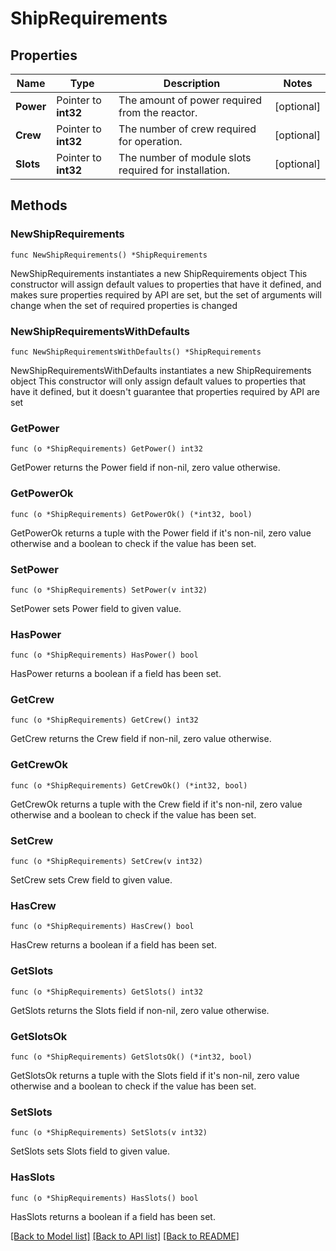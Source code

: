 # ShipRequirements

## Properties

Name | Type | Description | Notes
------------ | ------------- | ------------- | -------------
**Power** | Pointer to **int32** | The amount of power required from the reactor. | [optional] 
**Crew** | Pointer to **int32** | The number of crew required for operation. | [optional] 
**Slots** | Pointer to **int32** | The number of module slots required for installation. | [optional] 

## Methods

### NewShipRequirements

`func NewShipRequirements() *ShipRequirements`

NewShipRequirements instantiates a new ShipRequirements object
This constructor will assign default values to properties that have it defined,
and makes sure properties required by API are set, but the set of arguments
will change when the set of required properties is changed

### NewShipRequirementsWithDefaults

`func NewShipRequirementsWithDefaults() *ShipRequirements`

NewShipRequirementsWithDefaults instantiates a new ShipRequirements object
This constructor will only assign default values to properties that have it defined,
but it doesn't guarantee that properties required by API are set

### GetPower

`func (o *ShipRequirements) GetPower() int32`

GetPower returns the Power field if non-nil, zero value otherwise.

### GetPowerOk

`func (o *ShipRequirements) GetPowerOk() (*int32, bool)`

GetPowerOk returns a tuple with the Power field if it's non-nil, zero value otherwise
and a boolean to check if the value has been set.

### SetPower

`func (o *ShipRequirements) SetPower(v int32)`

SetPower sets Power field to given value.

### HasPower

`func (o *ShipRequirements) HasPower() bool`

HasPower returns a boolean if a field has been set.

### GetCrew

`func (o *ShipRequirements) GetCrew() int32`

GetCrew returns the Crew field if non-nil, zero value otherwise.

### GetCrewOk

`func (o *ShipRequirements) GetCrewOk() (*int32, bool)`

GetCrewOk returns a tuple with the Crew field if it's non-nil, zero value otherwise
and a boolean to check if the value has been set.

### SetCrew

`func (o *ShipRequirements) SetCrew(v int32)`

SetCrew sets Crew field to given value.

### HasCrew

`func (o *ShipRequirements) HasCrew() bool`

HasCrew returns a boolean if a field has been set.

### GetSlots

`func (o *ShipRequirements) GetSlots() int32`

GetSlots returns the Slots field if non-nil, zero value otherwise.

### GetSlotsOk

`func (o *ShipRequirements) GetSlotsOk() (*int32, bool)`

GetSlotsOk returns a tuple with the Slots field if it's non-nil, zero value otherwise
and a boolean to check if the value has been set.

### SetSlots

`func (o *ShipRequirements) SetSlots(v int32)`

SetSlots sets Slots field to given value.

### HasSlots

`func (o *ShipRequirements) HasSlots() bool`

HasSlots returns a boolean if a field has been set.


[[Back to Model list]](../README.md#documentation-for-models) [[Back to API list]](../README.md#documentation-for-api-endpoints) [[Back to README]](../README.md)



